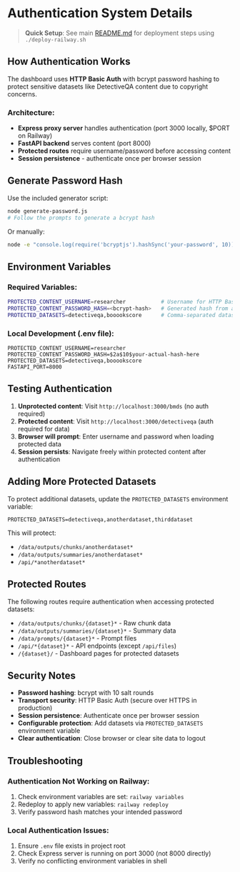 # Authentication System Details

> **Quick Setup**: See main [README.md](README.md) for deployment steps using `./deploy-railway.sh`

## How Authentication Works

The dashboard uses **HTTP Basic Auth** with bcrypt password hashing to protect sensitive datasets like DetectiveQA content due to copyright concerns.

### Architecture:
- **Express proxy server** handles authentication (port 3000 locally, $PORT on Railway)
- **FastAPI backend** serves content (port 8000)  
- **Protected routes** require username/password before accessing content
- **Session persistence** - authenticate once per browser session

## Generate Password Hash

Use the included generator script:
```bash
node generate-password.js
# Follow the prompts to generate a bcrypt hash
```

Or manually:
```bash
node -e "console.log(require('bcryptjs').hashSync('your-password', 10))"
```

## Environment Variables

### Required Variables:
```bash
PROTECTED_CONTENT_USERNAME=researcher           # Username for HTTP Basic Auth
PROTECTED_CONTENT_PASSWORD_HASH=<bcrypt-hash>   # Generated hash from above
PROTECTED_DATASETS=detectiveqa,booookscore      # Comma-separated dataset names
```

### Local Development (.env file):
```
PROTECTED_CONTENT_USERNAME=researcher
PROTECTED_CONTENT_PASSWORD_HASH=$2a$10$your-actual-hash-here
PROTECTED_DATASETS=detectiveqa,booookscore
FASTAPI_PORT=8000
```

## Testing Authentication

1. **Unprotected content**: Visit `http://localhost:3000/bmds` (no auth required)
2. **Protected content**: Visit `http://localhost:3000/detectiveqa` (auth required for data)
3. **Browser will prompt**: Enter username and password when loading protected data
4. **Session persists**: Navigate freely within protected content after authentication

## Adding More Protected Datasets

To protect additional datasets, update the `PROTECTED_DATASETS` environment variable:
```
PROTECTED_DATASETS=detectiveqa,anotherdataset,thirddataset
```

This will protect:
- `/data/outputs/chunks/anotherdataset*`
- `/data/outputs/summaries/anotherdataset*`
- `/api/*anotherdataset*`

## Protected Routes

The following routes require authentication when accessing protected datasets:

- `/data/outputs/chunks/{dataset}*` - Raw chunk data
- `/data/outputs/summaries/{dataset}*` - Summary data  
- `/data/prompts/{dataset}*` - Prompt files
- `/api/*{dataset}*` - API endpoints (except `/api/files`)
- `/{dataset}/` - Dashboard pages for protected datasets

## Security Notes

- **Password hashing**: bcrypt with 10 salt rounds
- **Transport security**: HTTP Basic Auth (secure over HTTPS in production)
- **Session persistence**: Authenticate once per browser session
- **Configurable protection**: Add datasets via `PROTECTED_DATASETS` environment variable
- **Clear authentication**: Close browser or clear site data to logout

## Troubleshooting

### Authentication Not Working on Railway:
1. Check environment variables are set: `railway variables`
2. Redeploy to apply new variables: `railway redeploy`
3. Verify password hash matches your intended password

### Local Authentication Issues:
1. Ensure `.env` file exists in project root
2. Check Express server is running on port 3000 (not 8000 directly)
3. Verify no conflicting environment variables in shell